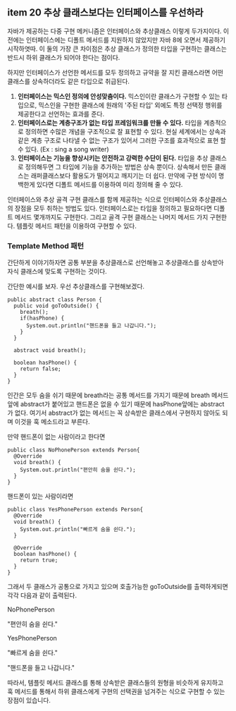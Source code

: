 ## item 20 추상 클래스보다는 인터페이스를 우선하라

자바가 제공하는 다중 구현 메커니즘은 인터페이스와 추상클래스 이렇게 두가지이다. 이전에는 인터페이스에는 디폴트 메서드를 지원하지 않았지만 자바 8에 오면서 제공하기 시작하엿따. 이 둘의 가장 큰 차이점은 추상 클래스가 정의한 타입을 구현하는 클래스는 반드시 하위 클래스가 되어야 한다는 점이다.

하지만 인터페이스가 선언한 메서드를 모두 정의하고 규약을 잘 지킨 클래스라면 어떤 클래스를 상속하더라도 같은 타입으로 취급된다.

1. __인터페이스는 믹스인 정의에 안성맞춤이다.__ 믹스인이란 클래스가 구현할 수 있는 타입으로, 믹스인을 구현한 클래스에 원래의 '주된 타입' 외에도 특정 선택정 행위를 제공한다고 선언하는 효과를 준다. 
2. __인터페이스로는 계층구조가 없는 타입 프레임워크를 만들 수 있다.__ 타입을 계층적으로 정의하면 수많은 개념을 구조적으로 잘 표현할 수 있다. 현실 세계에서는 상속과 같은 계층 구조로 나타낼 수 없는 구조가 있어서 그러한 구조를 효과적으로 표현 할 수 있다. (Ex : sing a song writer)
3. __인터페이스는 기능을 향상시키는 안전하고 강력한 수단이 된다.__ 타입을 추상 클래스로 정의해두면 그 타입에 기능을 추가하는 방법은 상속 뿐이다. 상속해서 만든 클래스는 래퍼클래스보다 활용도가 떨어지고 깨지기는 더 쉽다. 만약에 구현 방식이 명백한게 있다면 디폴트 메서드를 이용하여 미리 정의해 줄 수 있다.

인터페이스와 추상 골격 구현 클래스를 함께 제공하는 식으로 인터페이스와 추상클래스의 장점을 모두 취하는 방법도 있다. 인터페이스로는 타입을 정의하고 필요하다면 디폴트 메서드 몇개까지도 구현한다. 그리고 골격 구현 클래스는 나머지 메서드 가지 구현한다. 템플릿 메서드 패턴을 이용하여 구현할 수 있다.

### **Template Method 패턴**

간단하게 이야기하자면 공통 부분을 추상클래스로 선언해놓고 추상클래스를 상속받아 자식 클래스에 맞도록 구현하는 것이다.

간단한 예시를 보자. 우선 추상클래스를 구현해보겠다.

```
public abstract class Person {
  public void goToOutside() {
    breath();
    if(hasPhone) {
      System.out.println("핸드폰을 들고 나갑니다.");
    }
  }

  abstract void breath();

  boolean hasPhone() {
    return false;
  }
}
```

인간은 모두 숨을 쉬기 때문에 breath라는 공통 메서드를 가지기 때문에 breath 메서드 앞에 abstract가 붙어있고 핸드폰은 없을 수 있기 때문에 hasPhone앞에는 abstract가 없다. 여기서 abstract가 없는 메서드는 꼭 상속받은 클래스에서 구현하지 않아도 되며 이것을 훅 메소드라고 부른다.

만약 핸드폰이 없는 사람이라고 한다면

```
public class NoPhonePerson extends Person{
  @Override
  void breath() {
    System.out.println("편안히 숨을 쉰다.");
  }
}
```

핸드폰이 있는 사람이라면

```
public class YesPhonePerson extends Person{
  @Override
  void breath() {
    System.out.println("빠르게 숨을 쉰다.");
  }

  @Override
  boolean hasPhone() {
    return true;
  }
}
```

그래서 두 클래스가 공통으로 가지고 있으며 호출가능한 goToOutside를 출력하게되면 각각 다음과 같이 출력된다.

NoPhonePerson

"편안히 숨을 쉰다."

YesPhonePerson

"빠르게 숨을 쉰다."

"핸드폰을 들고 나갑니다."

따라서, 템플릿 메서드 클래스를 통해 상속받은 클래스들의 원형을 비슷하게 유지하고 훅 메서드를 통해서 하위 클래스에게 구현의 선택권을 넘겨주는 식으로 구현할 수 있는 장점이 있습니다.

